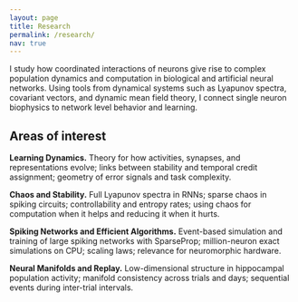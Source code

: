 ```yaml
---
layout: page
title: Research
permalink: /research/
nav: true
---
```


I study how coordinated interactions of neurons give rise to complex population dynamics and computation in biological and artificial neural networks. Using tools from dynamical systems such as Lyapunov spectra, covariant vectors, and dynamic mean field theory, I connect single neuron biophysics to network level behavior and learning.

## Areas of interest

**Learning Dynamics.** Theory for how activities, synapses, and representations evolve; links between stability and temporal credit assignment; geometry of error signals and task complexity.

**Chaos and Stability.** Full Lyapunov spectra in RNNs; sparse chaos in spiking circuits; controllability and entropy rates; using chaos for computation when it helps and reducing it when it hurts.

**Spiking Networks and Efficient Algorithms.** Event-based simulation and training of large spiking networks with SparseProp; million-neuron exact simulations on CPU; scaling laws; relevance for neuromorphic hardware.

**Neural Manifolds and Replay.** Low-dimensional structure in hippocampal population activity; manifold consistency across trials and days; sequential events during inter-trial intervals.
